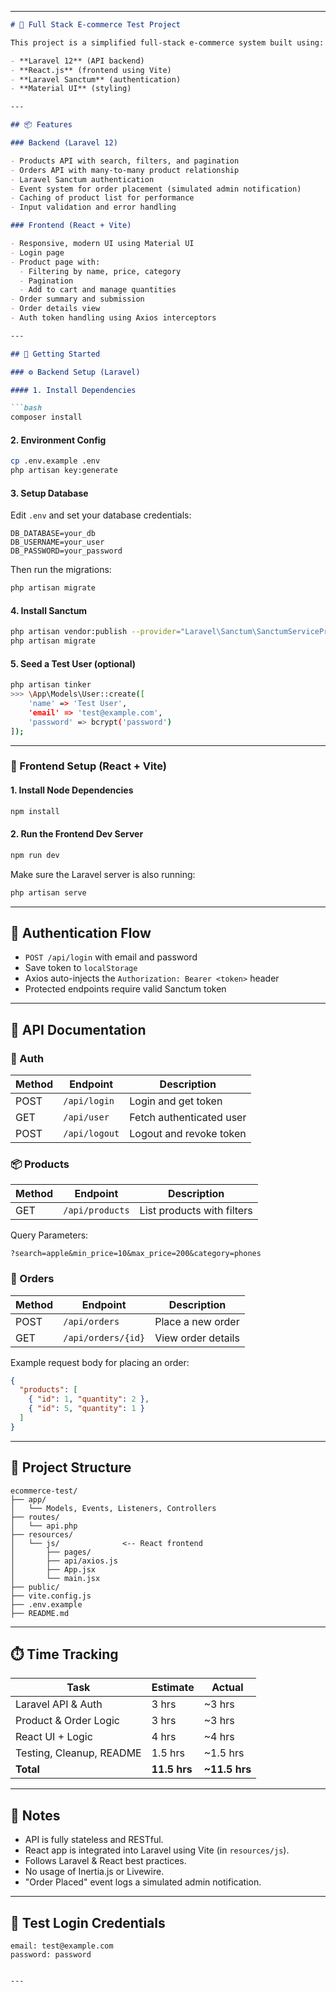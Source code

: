 
---

````markdown
# 🛒 Full Stack E-commerce Test Project

This project is a simplified full-stack e-commerce system built using:

- **Laravel 12** (API backend)
- **React.js** (frontend using Vite)
- **Laravel Sanctum** (authentication)
- **Material UI** (styling)

---

## 📦 Features

### Backend (Laravel 12)

- Products API with search, filters, and pagination
- Orders API with many-to-many product relationship
- Laravel Sanctum authentication
- Event system for order placement (simulated admin notification)
- Caching of product list for performance
- Input validation and error handling

### Frontend (React + Vite)

- Responsive, modern UI using Material UI
- Login page
- Product page with:
  - Filtering by name, price, category
  - Pagination
  - Add to cart and manage quantities
- Order summary and submission
- Order details view
- Auth token handling using Axios interceptors

---

## 🚀 Getting Started

### ⚙️ Backend Setup (Laravel)

#### 1. Install Dependencies

```bash
composer install
````

#### 2. Environment Config

```bash
cp .env.example .env
php artisan key:generate
```

#### 3. Setup Database

Edit `.env` and set your database credentials:

```
DB_DATABASE=your_db
DB_USERNAME=your_user
DB_PASSWORD=your_password
```

Then run the migrations:

```bash
php artisan migrate
```

#### 4. Install Sanctum

```bash
php artisan vendor:publish --provider="Laravel\Sanctum\SanctumServiceProvider"
php artisan migrate
```

#### 5. Seed a Test User (optional)

```bash
php artisan tinker
>>> \App\Models\User::create([
    'name' => 'Test User',
    'email' => 'test@example.com',
    'password' => bcrypt('password')
]);
```

---

### 🎨 Frontend Setup (React + Vite)

#### 1. Install Node Dependencies

```bash
npm install
```

#### 2. Run the Frontend Dev Server

```bash
npm run dev
```

Make sure the Laravel server is also running:

```bash
php artisan serve
```

---

## 🔐 Authentication Flow

* `POST /api/login` with email and password
* Save token to `localStorage`
* Axios auto-injects the `Authorization: Bearer <token>` header
* Protected endpoints require valid Sanctum token

---

## 📘 API Documentation

### 🔑 Auth

| Method | Endpoint      | Description              |
| ------ | ------------- | ------------------------ |
| POST   | `/api/login`  | Login and get token      |
| GET    | `/api/user`   | Fetch authenticated user |
| POST   | `/api/logout` | Logout and revoke token  |

### 📦 Products

| Method | Endpoint        | Description                |
| ------ | --------------- | -------------------------- |
| GET    | `/api/products` | List products with filters |

Query Parameters:

```
?search=apple&min_price=10&max_price=200&category=phones
```

### 🛒 Orders

| Method | Endpoint           | Description        |
| ------ | ------------------ | ------------------ |
| POST   | `/api/orders`      | Place a new order  |
| GET    | `/api/orders/{id}` | View order details |

Example request body for placing an order:

```json
{
  "products": [
    { "id": 1, "quantity": 2 },
    { "id": 5, "quantity": 1 }
  ]
}
```

---

## 📂 Project Structure

```
ecommerce-test/
├── app/
│   └── Models, Events, Listeners, Controllers
├── routes/
│   └── api.php
├── resources/
│   └── js/              <-- React frontend
│       ├── pages/
│       ├── api/axios.js
│       ├── App.jsx
│       └── main.jsx
├── public/
├── vite.config.js
├── .env.example
├── README.md
```

---

## ⏱️ Time Tracking

| Task                     | Estimate     | Actual         |
| ------------------------ | ------------ | -------------- |
| Laravel API & Auth       | 3 hrs        | \~3 hrs        |
| Product & Order Logic    | 3 hrs        | \~3 hrs        |
| React UI + Logic         | 4 hrs        | \~4 hrs        |
| Testing, Cleanup, README | 1.5 hrs      | \~1.5 hrs      |
| **Total**                | **11.5 hrs** | **\~11.5 hrs** |

---

## 📑 Notes

* API is fully stateless and RESTful.
* React app is integrated into Laravel using Vite (in `resources/js`).
* Follows Laravel & React best practices.
* No usage of Inertia.js or Livewire.
* "Order Placed" event logs a simulated admin notification.

---

## 🧪 Test Login Credentials

```
email: test@example.com
password: password
```

```

---

```
